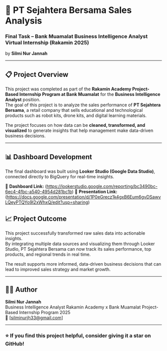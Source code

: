 # 🧠 PT Sejahtera Bersama Sales Analysis  
### Final Task – Bank Muamalat Business Intelligence Analyst Virtual Internship (Rakamin 2025)  
by **Silmi Nur Jannah**

---

## 📋 Project Overview
This project was completed as part of the **Rakamin Academy Project-Based Internship Program at  Bank Muamalat** for the **Business Intelligence Analyst** position.  
The goal of this project is to analyze the sales performance of **PT Sejahtera Bersama**, a retail company that sells educational and technological products such as robot kits, drone kits, and digital learning materials.

The project focuses on how data can be **cleaned, transformed, and visualized** to generate insights that help management make data-driven business decisions.

---

## 📊 Dashboard Development
The final dashboard was built using **Looker Studio (Google Data Studio)**, connected directly to BigQuery for real-time insights.  

🔗 **Dashboard Link:** (https://lookerstudio.google.com/reporting/bc3490bc-6ec4-4fbc-a540-4954d281bc1b)
🔗 **Presentation Link:** (https://docs.google.com/presentation/d/1P0eGrecz1k4gxB6Eum6gvDSawvLQeyPTQYo9I2xWhxQ/edit?usp=sharing)

## 📈 Project Outcome
This project successfully transformed raw sales data into actionable insights.  
By integrating multiple data sources and visualizing them through Looker Studio, PT Sejahtera Bersama can now track its sales performance, top products, and regional trends in real time.

The result supports more informed, data-driven business decisions that can lead to improved sales strategy and market growth.

---

## 👩‍💻 Author
**Silmi Nur Jannah**  
Business Intelligence Analyst
Rakamin Academy x Bank Muamalat Project-Based Internship Program 2025  
📧 [silminurjh33@gmail.com]

---

### ⭐ If you find this project helpful, consider giving it a star on GitHub!
